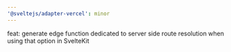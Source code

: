 ```yaml
---
'@sveltejs/adapter-vercel': minor
---
```


feat: generate edge function dedicated to server side route resolution when using that option in SvelteKit
